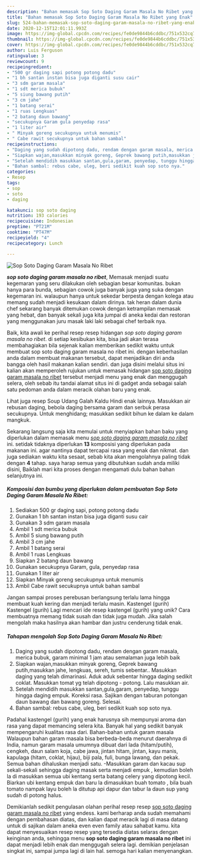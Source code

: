 ```yaml
---
description: "Bahan memasak Sop Soto Daging Garam Masala No Ribet yang Enak"
title: "Bahan memasak Sop Soto Daging Garam Masala No Ribet yang Enak"
slug: 524-bahan-memasak-sop-soto-daging-garam-masala-no-ribet-yang-enak
date: 2020-12-15T12:01:11.993Z
image: https://img-global.cpcdn.com/recipes/fe0de9844b6cddbc/751x532cq70/sop-soto-daging-garam-masala-no-ribet-foto-resep-utama.jpg
thumbnail: https://img-global.cpcdn.com/recipes/fe0de9844b6cddbc/751x532cq70/sop-soto-daging-garam-masala-no-ribet-foto-resep-utama.jpg
cover: https://img-global.cpcdn.com/recipes/fe0de9844b6cddbc/751x532cq70/sop-soto-daging-garam-masala-no-ribet-foto-resep-utama.jpg
author: Luis Ferguson
ratingvalue: 3
reviewcount: 9
recipeingredient:
- "500 gr daging sapi potong potong dadu"
- "1 bh santan instan bisa juga diganti susu cair"
- "3 sdm garam masala"
- "1 sdt merica bubuk"
- "5 siung bawang putih"
- "3 cm jahe"
- "1 batang serai"
- "1 ruas Lengkuas"
- "2 batang daun bawang"
- "secukupnya Garam gula penyedap rasa"
- "1 liter air"
- " Minyak goreng secukupnya untuk menumis"
- " Cabe rawit secukupnya untuk bahan sambal"
recipeinstructions:
- "Daging yang sudah dipotong dadu, rendam dengan garam masala, merica bubuk, garam minimal 1 jam atau semalaman juga lebih baik"
- "Siapkan wajan,masukkan minyak goreng, Geprek bawang putih,masukkan jahe, lengkuas, sereh, tumis sebentar.. Masukkan daging yang telah dimarinasi. Aduk aduk sebentar hingga daging sedikit coklat. Masukkan tomat yg telah dipotong - potong. Lalu masukkan air."
- "Setelah mendidih masukkan santan,gula,garam, penyedap, tunggu hingga daging empuk. Koreksi rasa. Sajikan dengan taburan potongan daun bawang dan bawang goreng. Selesai."
- "Bahan sambal: rebus cabe, uleg, beri sedikit kuah sop soto nya."
categories:
- Resep
tags:
- sop
- soto
- daging

katakunci: sop soto daging 
nutrition: 193 calories
recipecuisine: Indonesian
preptime: "PT21M"
cooktime: "PT47M"
recipeyield: "4"
recipecategory: Lunch

---
```



![Sop Soto Daging Garam Masala No Ribet](https://img-global.cpcdn.com/recipes/fe0de9844b6cddbc/751x532cq70/sop-soto-daging-garam-masala-no-ribet-foto-resep-utama.jpg)

<b><i>sop soto daging garam masala no ribet</i></b>, Memasak menjadi suatu kegemaran yang seru dilakukan oleh sebagian besar komunitas. bukan hanya para bunda, sebagian cowok juga banyak juga yang suka dengan kegemaran ini. walaupun hanya untuk sekedar berpesta dengan kolega atau memang sudah menjadi kesukaan dalam dirinya. tak heran dalam dunia chef sekarang banyak ditemukan cowok dengan ketrampilan memasak yang hebat, dan banyak sekali juga kita jumpai di aneka kedai dan restoran yang menggunakan juru masak laki laki sebagai chef terbaik nya.

Baik, kita awali ke perihal resep resep hidangan <i>sop soto daging garam masala no ribet</i>. di setiap kesibukan kita, bisa jadi akan terasa membahagiakan bila sejenak kalian memberikan sedikit waktu untuk membuat sop soto daging garam masala no ribet ini. dengan keberhasilan anda dalam membuat makanan tersebut, dapat menjadikan diri anda bangga oleh hasil makanan kalian sendiri. dan juga disini melalui situs ini kalian akan memperoleh rujukan untuk memasak hidangan <u>sop soto daging garam masala no ribet</u> tersebut menjadi menu yang enak dan menggugah selera, oleh sebab itu tandai alamat situs ini di gadget anda sebagai salah satu pedoman anda dalam meracik olahan baru yang enak.

Lihat juga resep Soup Udang Galah Kaldu Hindi enak lainnya. Masukkan air rebusan daging, bebola daging bersama garam dan serbuk perasa secukupnya. Untuk menghidang; masukkan sedikit bihun ke dalam ke dalam mangkuk.


Sekarang langsung saja kita memulai untuk menyiapkan bahan baku yang diperlukan dalam memasak menu <u><i>sop soto daging garam masala no ribet</i></u> ini. setidak tidaknya diperlukan <b>13</b> komposisi yang diperlukan pada makanan ini. agar nantinya dapat tercapai rasa yang enak dan nikmat. dan juga sediakan waktu kita sesaat, sebab kita akan mengolahnya paling tidak dengan <b>4</b> tahap. saya harap semua yang dibutuhkan sudah anda miliki disini, Baiklah mari kita proses dengan mengamati dulu bahan bahan selanjutnya ini.

<!--inarticleads1-->

##### Komposisi dan bumbu yang diperlukan dalam pembuatan Sop Soto Daging Garam Masala No Ribet:

1. Sediakan 500 gr daging sapi, potong potong dadu
1. Gunakan 1 bh santan instan bisa juga diganti susu cair
1. Gunakan 3 sdm garam masala
1. Ambil 1 sdt merica bubuk
1. Ambil 5 siung bawang putih
1. Ambil 3 cm jahe
1. Ambil 1 batang serai
1. Ambil 1 ruas Lengkuas
1. Siapkan 2 batang daun bawang
1. Gunakan secukupnya Garam, gula, penyedap rasa
1. Gunakan 1 liter air
1. Siapkan  Minyak goreng secukupnya untuk menumis
1. Ambil  Cabe rawit secukupnya untuk bahan sambal


Jangan sampai proses perebusan berlangsung terlalu lama hingga membuat kuah kering dan menjadi terlalu masin. Kastengel (gurih) Kastengel (gurih) Lagi mencari ide resep kastengel (gurih) yang unik? Cara membuatnya memang tidak susah dan tidak juga mudah. Jika salah mengolah maka hasilnya akan hambar dan justru cenderung tidak enak. 

<!--inarticleads2-->

##### Tahapan mengolah Sop Soto Daging Garam Masala No Ribet:

1. Daging yang sudah dipotong dadu, rendam dengan garam masala, merica bubuk, garam minimal 1 jam atau semalaman juga lebih baik
1. Siapkan wajan,masukkan minyak goreng, Geprek bawang putih,masukkan jahe, lengkuas, sereh, tumis sebentar.. Masukkan daging yang telah dimarinasi. Aduk aduk sebentar hingga daging sedikit coklat. Masukkan tomat yg telah dipotong - potong. Lalu masukkan air.
1. Setelah mendidih masukkan santan,gula,garam, penyedap, tunggu hingga daging empuk. Koreksi rasa. Sajikan dengan taburan potongan daun bawang dan bawang goreng. Selesai.
1. Bahan sambal: rebus cabe, uleg, beri sedikit kuah sop soto nya.


Padahal kastengel (gurih) yang enak harusnya sih mempunyai aroma dan rasa yang dapat memancing selera kita. Banyak hal yang sedikit banyak mempengaruhi kualitas rasa dari. Bahan-bahan untuk garam masala Walaupun bahan garam masala bisa berbeda-beda menurut daerahnya di India, namun garam masala umumnya dibuat dari lada (hitam/putih), cengkeh, daun salam koja, cabe jawa, jintan hitam, jintan, kayu manis, kapulaga (hitam, coklat, hijau), biji pala, fuli, bunga lawang, dan pekak. Semua bahan dihaluskan menjadi satu. -Masukkan garam dan kacau sup sekali-sekali sehingga daging masak serta menjadi empuk , kemudian boleh la di masukkan semua ubi kentang serta batang celery yang dipotong kecil. Biarkan ubi kentang empuk dan baru la dimasukkan buah tomato , bila buah tomato nampak layu boleh la ditutup api dapur dan tabur la daun sup yang sudah di potong halus. 

Demikianlah sedikit pengulasan olahan perihal resep resep <u>sop soto daging garam masala no ribet</u> yang endess. kami berharap anda sudah memahami dengan pembahasan diatas, dan kalian dapat meracik lagi di masa datang untuk di sajikan dalam aneka even even family atau sahabat kamu. kita dapat menyesuaikan resep resep yang tersedia diatas selaras dengan keinginan anda, sehingga menu <b>sop soto daging garam masala no ribet</b> ini dapat menjadi lebih enak dan menggugah selera lagi. demikian penjelasan singkat ini, sampai jumpa lagi di lain hal. semoga hari kalian menyenangkan.
